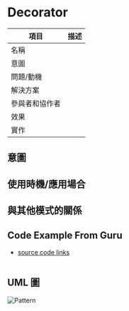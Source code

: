 # Decorator

| 項目      | 描述 |
| -------- | ------- |
| 名稱  |  |
| 意圖 |  |
| 問題/動機         |  |
| 解決方案      | | 
| 參與者和協作者 |  |  
| 效果         | | 
| 實作         |  | 

## 意圖

## 使用時機/應用場合

## 與其他模式的關係

## Code Example From Guru

- [source code links]()

```csharp

```

## UML 圖

![Pattern](../resources/UML_.svg)


```

```